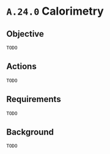 # `A.24.0` Calorimetry

## Objective

`TODO`

## Actions

`TODO`

## Requirements

`TODO`

## Background

`TODO`

